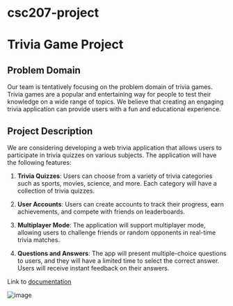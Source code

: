 # csc207-project

# Trivia Game Project

## Problem Domain
Our team is tentatively focusing on the problem domain of trivia games. Trivia games are a popular and entertaining way for people to test their knowledge on a wide range of topics. We believe that creating an engaging trivia application can provide users with a fun and educational experience.

## Project Description
We are considering developing a web trivia application that allows users to participate in trivia quizzes on various subjects. The application will have the following features:

1. **Trivia Quizzes**: Users can choose from a variety of trivia categories such as sports, movies, science, and more. Each category will have a collection of trivia quizzes.

2. **User Accounts**: Users can create accounts to track their progress, earn achievements, and compete with friends on leaderboards.

3. **Multiplayer Mode**: The application will support multiplayer mode, allowing users to challenge friends or random opponents in real-time trivia matches.

4. **Questions and Answers**: The app will present multiple-choice questions to users, and they will have a limited time to select the correct answer. Users will receive instant feedback on their answers.


Link to [documentation](https://opentdb.com/api_config.php)
 
![image](https://github.com/devshah21/csc207-project/assets/93484966/5b97e8c3-bb7e-4fa9-8ad0-12a106735f78)

